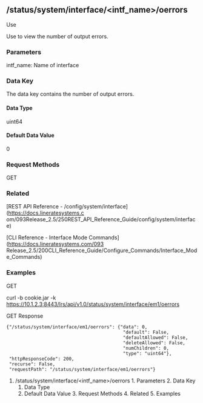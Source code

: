 ## /status/system/interface/<intf_name>/oerrors

Use

Use to view the number of output errors.

### Parameters

intf_name: Name of interface

### Data Key

The data key contains the number of output errors.

#### Data Type

uint64

#### Default Data Value

0

### Request Methods

GET

### Related

[REST API Reference - /config/system/interface](https://docs.lineratesystems.c
om/093Release_2.5/250REST_API_Reference_Guide/config/system/interface)

[CLI Reference - Interface Mode Commands](https://docs.lineratesystems.com/093
Release_2.5/200CLI_Reference_Guide/Configure_Commands/Interface_Mode_Commands)

### Examples

GET

curl -b cookie.jar -k
https://10.1.2.3:8443/lrs/api/v1.0/status/system/interface/em1/oerrors

GET Response

    
    {"/status/system/interface/em1/oerrors": {"data": 0,
                                               "default": False,
                                               "defaultAllowed": False,
                                               "deleteAllowed": False,
                                               "numChildren": 0,
                                               "type": "uint64"},
     "httpResponseCode": 200,
     "recurse": False,
     "requestPath": "/status/system/interface/em1/oerrors"}
    

  1. /status/system/interface/<intf_name>/oerrors
    1. Parameters
    2. Data Key
      1. Data Type
      2. Default Data Value
    3. Request Methods
    4. Related
    5. Examples

